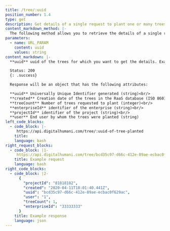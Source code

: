 ```yaml
---
title: /tree/:uuid
position_number: 1.4
type: get
description: Get details of a single request to plant one or many trees
content_markdown_method: |-
  The following method allows you to retrieve the details of a single request to plant trees.
parameters:
  - name: URL_PARAM
    content: uuid
    values: string
content_markdown: |-
  **uuid** uuid of the trees for which you want to get the details. Example of an uuid: eef9f369-9ae0-45b8-ab07-10650f53a71e (uuids are 36 digits long)

  Status: 200
  {: .success}

  Response will be an object that has the following attributes:

  **uuid** Universally Unique Identifier generated (string)<br/>
  **created** Creation date of the trees in the RaaS database (ISO 8601 Date and Time format)<br/>
  **treeCount** Number of trees requested to plant (integer)<br/>
  **enterpriseId** identifier of the enterprise (string)<br/>
  **projectId** identifier of the project (string)<br/>
  **user** End user by whom the trees were planted (string)
left_code_blocks:
  - code_block: |-
     https://api.digitalhumani.com/tree/:uuid-of-tree-planted
    title:
    language: bash
right_request_blocks:
  - code_block: |1-
     https://api.digitalhumani.com/tree/bcd35c97-d66c-412e-89ae-ecbac0f629ac
    title: Example request
    language: bash
right_code_blocks:
  - code_block: |2-
      {
        "projectId": "81818182",
        "created": "2020-04-11T18:01:40.441Z",
        "uuid": "bcd35c97-d66c-412e-89ae-ecbac0f629ac",
        "user": "1",
        "treeCount": 1,
        "enterpriseId": "33333333"
      }
    title: Example response
    language: json
---
```


